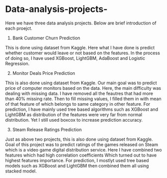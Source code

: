 # Data-analysis-projects-

Here we have three data analysis projects. 
Below are brief introduction of each proejct.

1. Bank Customer Churn Prediction

This is done using dataset from Kaggle.
Here what I have done is predict whether customer would leave or not based on the features.
In the process of doing so, I have used XGBoost, LightGBM, AdaBoost and Logistic Regression.

2. Monitor Deals Price Prediction

This is also done using dataset from Kaggle.
Our main goal was to predict price of computer monitors based on the data.
Here, the main difficulty was dealing with missing data. I have removed all the feautres that had more than 40% missing rate.
Then to fill missing values, I filled them in with mean of that feature of which belongs to same category in other feature.
For prediction, I have mainly used tree based algorithms such as XGBoost and LightGBM as distribution of the features were very far from normal distribution. Yet I still used boxcox to increase prediction accuracy.

3. Steam Release Ratings Prediction

Just as above two projects, this is also done using dataset from Kaggle.
Goal of this project was to predict ratings of the games released on Steam which is a video game digital distribution service.
Here I have combined two features which had high correlation coefficients Which turned out to have highest features importance.
For prediction, I mostlyt used tree based models such as XGBoost and LightGBM then combined them all using stacked model.

